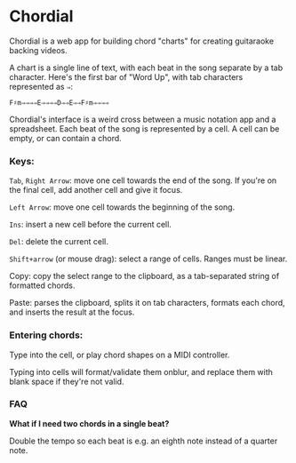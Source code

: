 # Chordial
Chordial is a web app for building chord "charts" for creating guitaraoke backing videos.

A chart is a single line of text, with each beat in the song separate by a tab character. Here's the first bar of "Word Up", with tab characters represented as `⇒`:

```
F♯m⇒⇒⇒⇒E⇒⇒⇒⇒D⇒⇒E⇒⇒F♯m⇒⇒⇒⇒
```

Chordial's interface is a weird cross between a music notation app and a spreadsheet. Each beat of the song is represented by a cell. A cell can be empty, or can contain a chord.

### Keys:

`Tab`, `Right Arrow`: move one cell towards the end of the song. If you're on the final cell, add another cell and give it focus.

`Left Arrow`: move one cell towards the beginning of the song.

`Ins`: insert a new cell before the current cell.

`Del`: delete the current cell.

`Shift+arrow` (or mouse drag): select a range of cells. Ranges must be linear.

Copy: copy the select range to the clipboard, as a tab-separated string of formatted chords.

Paste: parses the clipboard, splits it on tab characters, formats each chord, and inserts the result at the focus. 

### Entering chords:

Type into the cell, or play chord shapes on a MIDI controller.

Typing into cells will format/validate them onblur, and replace them with blank space if they're not valid.

### FAQ

**What if I need two chords in a single beat?**

Double the tempo so each beat is e.g. an eighth note instead of a quarter note.





